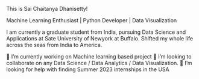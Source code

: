 
This is Sai Chaitanya Dhanisetty!

Machine Learning Enthusiast | Python Developer | Data Visualization 

I am currently a graduate student from India, pursuing Data Science and Applications at Sate University of Newyork at Buffalo. Shifted my whole life across the seas from India to America.

🔭 I’m currently working on Machine learning based project
👯 I’m looking to collaborate on any Data Science / Data Analytics / Data Visualization.
🤔 I’m looking for help with finding Summer 2023 internships in the USA

<!---
saichaitanya50/saichaitanya50 is a ✨ special ✨ repository because its `README.md` (this file) appears on your GitHub profile.
You can click the Preview link to take a look at your changes.
--->
